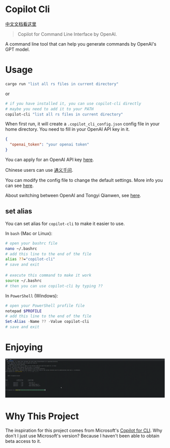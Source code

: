 # Copilot Cli

[中文文档看这里](./docs/README_zh.md)

> Copilot for Command Line Interface by OpenAI.

A command line tool that can help you generate commands by OpenAI's GPT model.

# Usage

```bash
cargo run "list all rs files in current directory"
```

or

```bash
# if you have installed it, you can use copilot-cli directly
# maybe you need to add it to your PATH
copilot-cli "list all rs files in current directory"
```

When first run, it will create a `.copilot_cli_config.json` config file in your home directory. You need to fill in your OpenAI API key in it.

```json
{
  "openai_token": "your openai token"
}
```

You can apply for an OpenAI API key [here](https://platform.openai.com/api-keys).

Chinese users can use [通义千问](https://help.aliyun.com/zh/dashscope/developer-reference/activate-dashscope-and-create-an-api-key).

You can modify the config file to change the default settings. More info you can see [here](src/runtime_config.rs).

About switching between OpenAI and Tongyi Qianwen, see [here](docs/en/ConfigFile.md).

## set alias

You can set alias for `copilot-cli` to make it easier to use.

In `bash` (Mac or Linux):

```bash
# open your bashrc file
nano ~/.bashrc
# add this line to the end of the file
alias ??="copilot-cli"
# save and exit

# execute this command to make it work
source ~/.bashrc
# then you can use copilot-cli by typing ??
```

In `PowerShell` (Windows):

```powershell
# open your PowerShell profile file
notepad $PROFILE
# add this line to the end of the file
Set-Alias -Name ?? -Value copilot-cli
# save and exit
```

# Enjoying

![demo](./docs/images/demo.gif)

# Why This Project

The inspiration for this project comes from Microsoft's [Copilot for CLI](https://githubnext.com/projects/copilot-cli/). Why don't I just use Microsoft's version? Because I haven't been able to obtain beta access to it.